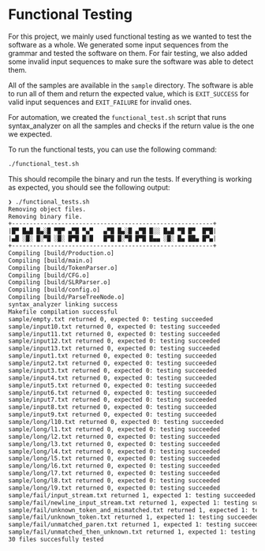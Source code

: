# Functional Testing

For this project, we mainly used functional testing as we wanted to test the software as a whole. We generated some input sequences from the grammar and tested the software on them. For fair testing, we also added some invalid input sequences to make sure the software was able to detect them.

All of the samples are available in the `sample` directory. The software is able to run all of them and return the expected value, which is `EXIT_SUCCESS` for valid input sequences and `EXIT_FAILURE` for invalid ones.

For automation, we created the `functional_test.sh` script that runs syntax_analyzer on all the samples and checks if the return value is the one we expected.

To run the functional tests, you can use the following command:

```bash
./functional_test.sh
```

This should recompile the binary and run the tests. If everything is working as expected, you should see the following output:

```txt
❯ ./functional_tests.sh                                                                                          ─╯
Removing object files.
Removing binary file.
+---------------------------------------------------------+
|█▀ █▄█ █▄░█ ▀█▀ ▄▀█ ▀▄▀   ▄▀█ █▄░█ ▄▀█ █░░ █▄█ ▀█ █▀  █▀█|
|▄█ ░█░ █░▀█ ░█░ █▀█ █░█   █▀█ █░▀█ █▀█ █▄▄ ░█░ █▄ ██▄ █▀▄|
+---------------------------------------------------------+
Compiling [build/Production.o]
Compiling [build/main.o]
Compiling [build/TokenParser.o]
Compiling [build/CFG.o]
Compiling [build/SLRParser.o]
Compiling [build/config.o]
Compiling [build/ParseTreeNode.o]
syntax_analyzer linking success
Makefile compilation successful
sample/empty.txt returned 0, expected 0: testing succeeded
sample/input10.txt returned 0, expected 0: testing succeeded
sample/input11.txt returned 0, expected 0: testing succeeded
sample/input12.txt returned 0, expected 0: testing succeeded
sample/input13.txt returned 0, expected 0: testing succeeded
sample/input1.txt returned 0, expected 0: testing succeeded
sample/input2.txt returned 0, expected 0: testing succeeded
sample/input3.txt returned 0, expected 0: testing succeeded
sample/input4.txt returned 0, expected 0: testing succeeded
sample/input5.txt returned 0, expected 0: testing succeeded
sample/input6.txt returned 0, expected 0: testing succeeded
sample/input7.txt returned 0, expected 0: testing succeeded
sample/input8.txt returned 0, expected 0: testing succeeded
sample/input9.txt returned 0, expected 0: testing succeeded
sample/long/l10.txt returned 0, expected 0: testing succeeded
sample/long/l1.txt returned 0, expected 0: testing succeeded
sample/long/l2.txt returned 0, expected 0: testing succeeded
sample/long/l3.txt returned 0, expected 0: testing succeeded
sample/long/l4.txt returned 0, expected 0: testing succeeded
sample/long/l5.txt returned 0, expected 0: testing succeeded
sample/long/l6.txt returned 0, expected 0: testing succeeded
sample/long/l7.txt returned 0, expected 0: testing succeeded
sample/long/l8.txt returned 0, expected 0: testing succeeded
sample/long/l9.txt returned 0, expected 0: testing succeeded
sample/fail/input_stream.txt returned 1, expected 1: testing succeeded
sample/fail/newline_input_stream.txt returned 1, expected 1: testing succeeded
sample/fail/unknown_token_and_mismatched.txt returned 1, expected 1: testing succeeded
sample/fail/unknown_token.txt returned 1, expected 1: testing succeeded
sample/fail/unmatched_paren.txt returned 1, expected 1: testing succeeded
sample/fail/unmatched_then_unknown.txt returned 1, expected 1: testing succeeded
30 files succesfully tested
```